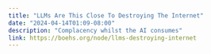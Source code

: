 ```yaml
---
title: "LLMs Are This Close To Destroying The Internet"
date: "2024-04-14T01:09-08:00"
description: "Complacency whilst the AI consumes"
link: https://boehs.org/node/llms-destroying-internet
---
```


